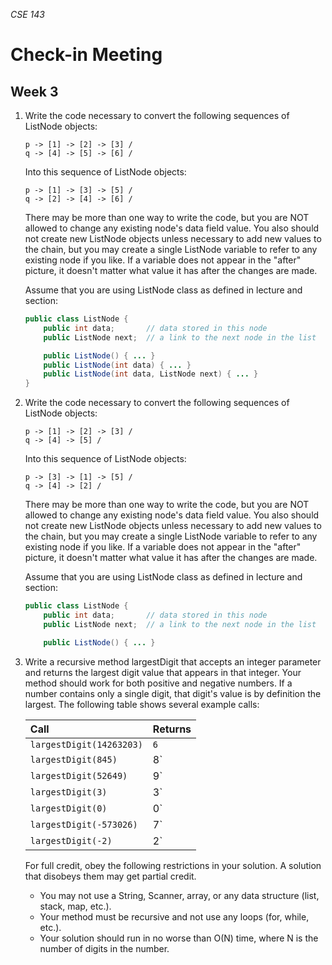 _CSE 143_
# Check-in Meeting
## Week 3

1. Write the code necessary to convert the following sequences of ListNode objects:

	```
	p -> [1] -> [2] -> [3] /
	q -> [4] -> [5] -> [6] /
	```

	Into this sequence of ListNode objects:

	```
	p -> [1] -> [3] -> [5] /
	q -> [2] -> [4] -> [6] /
	```

	There may be more than one way to write the code, but you are NOT allowed to change any existing node's data field value. You also should not create new ListNode objects unless necessary to add new values to the chain, but you may create a single ListNode variable to refer to any existing node if you like. If a variable does not appear in the "after" picture, it doesn't matter what value it has after the changes are made.

	Assume that you are using ListNode class as defined in lecture and section:

	```java
	public class ListNode {
		public int data;	   // data stored in this node
		public ListNode next;  // a link to the next node in the list

		public ListNode() { ... }
		public ListNode(int data) { ... }
		public ListNode(int data, ListNode next) { ... }
	}
	```

1. 	Write the code necessary to convert the following sequences of ListNode objects:

	```
	p -> [1] -> [2] -> [3] /
	q -> [4] -> [5] /
	```

	Into this sequence of ListNode objects:

	```
	p -> [3] -> [1] -> [5] /
	q -> [4] -> [2] /
	```

	There may be more than one way to write the code, but you are NOT allowed to change any existing node's data field value. You also should not create new ListNode objects unless necessary to add new values to the chain, but you may create a single ListNode variable to refer to any existing node if you like. If a variable does not appear in the "after" picture, it doesn't matter what value it has after the changes are made.

	Assume that you are using ListNode class as defined in lecture and section:

	```java
	public class ListNode {
		public int data;	   // data stored in this node
		public ListNode next;  // a link to the next node in the list

		public ListNode() { ... }
	```

1. Write a recursive method largestDigit that accepts an integer parameter and returns the largest digit value that appears in that integer. Your method should work for both positive and negative numbers. If a number contains only a single digit, that digit's value is by definition the largest. The following table shows several example calls:

	| Call | Returns |
	| :--- | :--- |
	| `largestDigit(14263203)` | `6` |
	| `largestDigit(845)` | 8` |
	| `largestDigit(52649)` | 9` |
	| `largestDigit(3)` | 3` |
	| `largestDigit(0)` | 0` |
	| `largestDigit(-573026)` | 7` |
	| `largestDigit(-2)` | 2` |
	
	For full credit, obey the following restrictions in your solution. A solution that disobeys them may get partial credit.
	* You may not use a String, Scanner, array, or any data structure (list, stack, map, etc.).
	* Your method must be recursive and not use any loops (for, while, etc.).
	* Your solution should run in no worse than O(N) time, where N is the number of digits in the number.